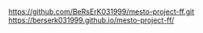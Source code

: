 https://github.com/BeRsErK031999/mesto-project-ff.git
https://berserk031999.github.io/mesto-project-ff/